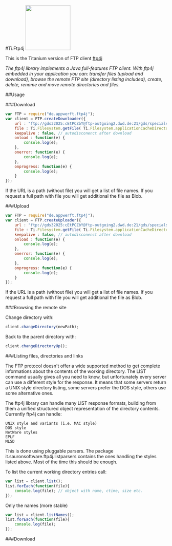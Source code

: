 #Ti.Ftp4j <img src="http://resource.thaicreate.com/upload/tutorial/java-ftp-upload-01.jpg?v=1001" width=140 />

This is the Titanium version of FTP client [ftp4j](http://www.sauronsoftware.it/projects/ftp4j/index.php)

_The ftp4j library implements a Java full-features FTP client. With ftp4j embedded in your application you can: transfer files (upload and download), browse the remote FTP site (directory listing included), create, delete, rename and move remote directories and files._



##Usage

###Download
```javascript
var FTP = require("de.appwerft.ftp4j");
var client = FTP.createDownloader({
	url : "ftp://gds32025:cEtPCZbY@ftp-outgoing2.dwd.de:21/gds/specials/radar/Radarfilm_WEB_DL.gif",
	file : Ti.Filesystem.getFile( Ti.Filesystem.applicationCacheDirectory,"rainradar.gif");
	keepalive : false, // autodisconenct after download 
	onload : function(e) {
		console.log(e);
	},
	onerror: function(e) {
		console.log(e);
	},
	onprogress: function(e) {
		console.log(e);
	}
});
```
If the URL is a path (without file) you will get a list of file names. If you request a full path with file you will get additional the file as Blob.


###Upload
```javascript
var FTP = require("de.appwerft.ftp4j");
var client = FTP.createUploader({
	url : "ftp://gds32025:cEtPCZbY@ftp-outgoing2.dwd.de:21/gds/specials/radar/Radarfilm_WEB_DL.gif",
	file : Ti.Filesystem.getFile( Ti.Filesystem.applicationCacheDirectory,"rainradar.gif");
	keepalive : false, // autodisconenct after download 
	onload : function(e) {
		console.log(e);
	},
	onerror: function(e) {
		console.log(e);
	},
	onprogress: function(e) {
		console.log(e);
	}
});
```
If the URL is a path (without file) you will get a list of file names. If you request a full path with file you will get additional the file as Blob.

###Browsing the remote site

Change directory with:
```javascript
client.changeDirectory(newPath);
```
Back to the parent directory with:
```javascript
client.changeDirectoryUp();
```

###Listing files, directories and links

The FTP protocol doesn't offer a wide supported method to get complete informations about the contents of the working directory. The LIST command usually gives all you need to know, but unfortunately every server can use a different style for the response. It means that some servers return a UNIX style directory listing, some servers prefer the DOS style, others use some alternative ones.

The ftp4j library can handle many LIST response formats, building from them a unified structured object representation of the directory contents. Currently ftp4j can handle:

    UNIX style and variants (i.e. MAC style)
    DOS style
    NetWare styles
    EPLF
    MLSD

This is done using pluggable parsers. The package it.sauronsoftware.ftp4j.listparsers contains the ones handling the styles listed above. Most of the time this should be enough.

To list the current working directory entries call:
```javascript
var list = client.list();
list.forEach(function(file){
	console.log(file); // object with name, ctime, size etc.
});
```
Only the names (more stable)
```javascript
var list = client.listNames();
list.forEach(function(file){
	console.log(file); 
});
```
###Download

```